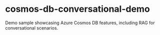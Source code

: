 # cosmos-db-conversational-demo
Demo sample showcasing Azure Cosmos DB features, including RAG for conversational scenarios.
